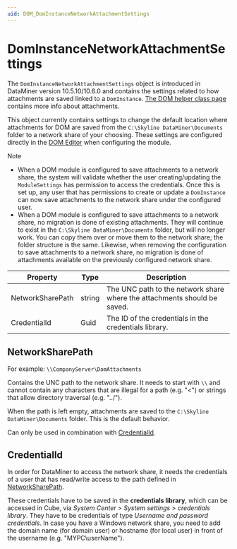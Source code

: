 ```yaml
---
uid: DOM_DomInstanceNetworkAttachmentSettings
---
```


# DomInstanceNetworkAttachmentSettings

The `DomInstanceNetworkAttachmentSettings` object is introduced in DataMiner version 10.5.10/10.6.0<!-- RN 43114+43366 --> and contains the settings related to how attachments are saved linked to a `DomInstance`. [The DOM helper class page](xref:DomHelper_class#attachments) contains more info about attachments.

This object currently contains settings to change the default location where attachments for DOM are saved from the `C:\Skyline DataMiner\Documents` folder to a network share of your choosing.
These settings are configured directly in the [DOM Editor](xref:DOM_Editor) when configuring the module.

> [!NOTE]
>
> - When a DOM module is configured to save attachments to a network share, the system will validate whether the user creating/updating the `ModuleSettings` has permission to access the credentials. Once this is set up, any user that has permissions to create or update a `DomInstance` can now save attachments to the network share under the configured user.
> - When a DOM module is configured to save attachments to a network share, no migration is done of existing attachments. They will continue to exist in the `C:\Skyline DataMiner\Documents` folder, but will no longer work. You can copy them over or move them to the network share; the folder structure is the same. Likewise, when removing the configuration to save attachments to a network share, no migration is done of attachments available on the previously configured network share.

|Property |Type   |Description |
|---------|-------|------------|
| NetworkSharePath | string | The UNC path to the network share where the attachments should be saved. |
| CredentialId | Guid | The ID of the credentials in the credentials library. |

## NetworkSharePath

For example: `\\CompanyServer\DomAttachments`

Contains the UNC path to the network share. It needs to start with `\\` and cannot contain any characters that are illegal for a path (e.g. "<") or strings that allow directory traversal (e.g. "../").

When the path is left empty, attachments are saved to the `C:\Skyline DataMiner\Documents` folder. This is the default behavior.

Can only be used in combination with [CredentialId](#credentialid).

## CredentialId

In order for DataMiner to access the network share, it needs the credentials of a user that has read/write access to the path defined in [NetworkSharePath](#networksharepath).

These credentials have to be saved in the **credentials library**, which can be accessed in Cube, via *System Center* > *System settings* > *credentials library*. They have to be credentials of type *Username and password credentials*. In case you have a Windows network share, you need to add the domain name (for domain user) or hostname (for local user) in front of the username (e.g. "MYPC\userName").
